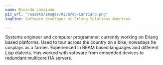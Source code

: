 ```yaml
---
name: Ricardo Lanziano
pic_url: "/assets/images/Ricardo-Lanziano.png"
tagline: Software developer at Erlang Solutions Americas

---
```

Systems engineer and computer programmer, currently working on Erlang based platforms. Used to tour across the country on a bike, nowadays he cosplays as a farmer. Experienced in BEAM based languages and different Lisp dialects. Has worked with software from embedded devices to redundant multicore HA servers.
